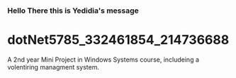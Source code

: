 ### Hello There this is Yedidia's message
# dotNet5785_332461854_214736688
A 2nd year Mini Project in Windows Systems course, includeing a volentiring managment system.
